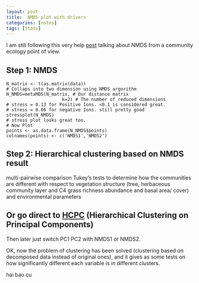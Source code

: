 ```yaml
---
layout: post
title:  NMDS plot with drivers
categories: [notes]
tags: [Stats]
---
```


I am still following this very help [post](https://jonlefcheck.net/2012/10/24/nmds-tutorial-in-r/) talking about NMDS from a community ecology point of view. 

## Step 1: NMDS

	N_matrix <- t(as.matrix(data))
	# Collaps into two dimension using NMDS argorithm
	N_NMDS=metaMDS(N_matrix, # Our distance matrix
	                     k=2) # The number of reduced dimensions
	# stress = 0.13 for Positive Ions. <0.1 is considered great.
	# stress = 0.06 for negative Ions. still pretty good
	stressplot(N_NMDS)
	# stress plot looks great too.
	# Now Plot 
	points <- as.data.frame(N_NMDS$points)
	colnames(points) <- c('NMDS1','NMDS2')

## Step 2: Hierarchical clustering based on NMDS result


multi-pairwise comparison Tukey’s tests to determine how the communities are different with respect to vegetation structure (tree, herbaceous community layer and C4 grass richness abundance and basal area/ cover) and environmental parameters

## Or go direct to [HCPC](http://www.sthda.com/english/articles/31-principal-component-methods-in-r-practical-guide/117-hcpc-hierarchical-clustering-on-principal-components-essentials/) (Hierarchical Clustering on Principal Components)
Then later just switch PC1 PC2 with NMDS1 or NMDS2.

OK, now the problem of clustering has been solved (clustering based on decomposed data instead of original ones), and it gives as some tests on how significantly different each variable is in different clusters. 

hai bao cu



